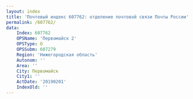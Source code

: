 ```yaml
---
layout: index
title: 'Почтовый индекс 607762: отделение почтовой связи Почты России'
permalink: /607762/
data:
    Index: 607762
    OPSName: 'Первомайск 2'
    OPSType: О
    OPSSubm: 607279
    Region: 'Нижегородская область'
    Autonom: ''
    Area: ''
    City: Первомайск
    City1: ''
    ActDate: '20190201'
    IndexOld: ''
---
```

